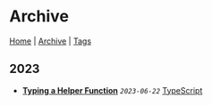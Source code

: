 # Archive

[Home](../README.md) | [Archive](./archive.md) | [Tags](./tags.md)

## 2023
- __[Typing a Helper Function](../src/2023/6/22/typing_a_helper_function/README.md)__
  _`2023-06-22`_
  [TypeScript](./tags.md#TypeScript)

